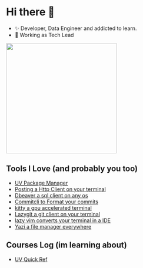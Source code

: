 # Hi there 👋

- ✨ Developer, Data Engineer and addicted to learn.
- 💼 Working as Tech Lead


<img height="300em" src="https://github-readme-stats.vercel.app/api/top-langs/?username=marco-gallegos&layout=compact&theme=vue&langs_count=18">

## Tools I Love (and probably you too)

- [UV Package Manager](https://github.com/astral-sh/uv)
- [Posting a Http Client on your terminal](https://posting.sh/)
- [Dbeaver a sql client on any os](https://dbeaver.io/)
- [Commitcli to Format your commits](https://github.com/marco-gallegos/commit-cli)
- [kitty a gpu accelerated terminal](https://sw.kovidgoyal.net/kitty/)
- [Lazygit a git client on your terminal](https://github.com/jesseduffield/lazygit)
- [lazy vim converts your terminal in a IDE](https://www.lazyvim.org/)
- [Yazi a file manager everywhere](https://yazi-rs.github.io/)


## Courses Log (im learning about)

- [UV Quick Ref](https://www.youtube.com/watch?v=qh98qOND6MI)

<!--
**marco-gallegos/marco-gallegos** is a ✨ _special_ ✨ repository because its `README.md` (this file) appears on your GitHub profile.

Here are some ideas to get you started:

- 🔭 I’m currently working on ...
- 🌱 I’m currently learning ...
- 👯 I’m looking to collaborate on ...
- 🤔 I’m looking for help with ...
- 💬 Ask me about ...
- 📫 How to reach me: ...
- 😄 Pronouns: ...
- ⚡ Fun fact: ...
-->
